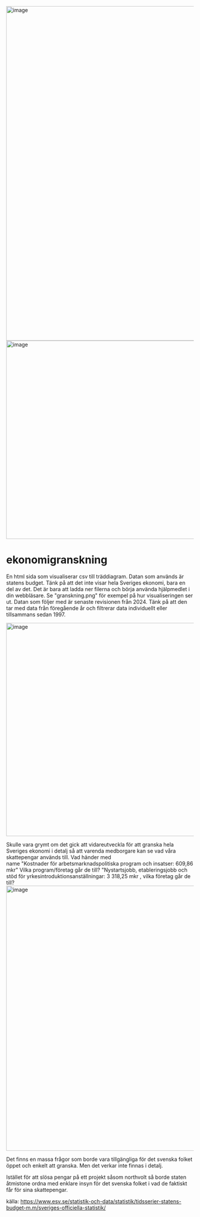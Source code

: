 <img width="1359" height="897" alt="image" src="https://github.com/user-attachments/assets/95143701-357a-4214-b165-a96bfb88d5d1" />
<img width="1415" height="532" alt="image" src="https://github.com/user-attachments/assets/be6a9ac8-5268-4830-aa62-ecbb5b21e04f" />



# ekonomigranskning
En html sida som visualiserar csv till träddiagram. Datan som används är statens budget. Tänk på att det inte visar hela Sveriges ekonomi, bara en del av det. Det är bara att ladda ner filerna och börja använda hjälpmedlet i din webbläsare. Se "granskning.png" för exempel på hur visualiseringen ser ut. Datan som följer med är senaste revisionen från 2024. Tänk på att den tar med data från föregående år och filtrerar data individuellt eller tillsammans sedan 1997.

<img width="1182" height="572" alt="image" src="https://github.com/user-attachments/assets/16fad1be-7cab-4310-b3b5-26e8558adbfe" />

Skulle vara grymt om det gick att vidareutveckla för att granska hela Sveriges ekonomi i detalj så att varenda medborgare kan se vad våra skattepengar används till. Vad händer med 	
name	"Kostnader för arbetsmarknadspolitiska program och insatser: 609,86 mkr" Vilka program/företag går de till?  	"Nystartsjobb, etableringsjobb och stöd för yrkesintroduktionsanställningar: 3 318,25 mkr , vilka företag går de till? 
<img width="1355" height="711" alt="image" src="https://github.com/user-attachments/assets/6e5337ea-3a96-4773-b4b3-8373bd43acec" />


Det finns en massa frågor som borde vara tillgängliga för det svenska folket öppet och enkelt att granska. Men det verkar inte finnas i detalj. 

Istället för att slösa pengar på ett projekt såsom northvolt så borde staten åtmistone ordna med enklare insyn för det svenska folket i vad de faktiskt får för sina skattepengar. 

källa: https://www.esv.se/statistik-och-data/statistik/tidsserier-statens-budget-m.m/sveriges-officiella-statistik/

